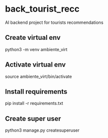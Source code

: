 # back_tourist_recc
AI backend project for tourists recommendations

## Create virtual env
python3 -m venv ambiente_virt

## Activate virtual env
source ambiente_virt/bin/activate

## Install requirements
pip install -r requirements.txt

## Create super user
python3 manage.py createsuperuser
